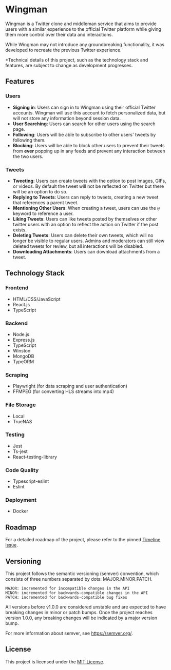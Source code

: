 # Wingman
Wingman is a Twitter clone and middleman service that aims to provide users with a similar experience to the official Twitter platform while giving them more control over their data and interactions.

While Wingman may not introduce any groundbreaking functionality, it was developed to recreate the previous Twitter experience.

*Technical details of this project, such as the technology stack and features, are subject to change as development progresses.

## Features
### Users
 - **Signing in**: Users can sign in to Wingman using their official Twitter accounts. Wingman will use this account to fetch personalized data, but will not store any information beyond session data.
 - **User Searching**: Users can search for other users using the search page.
 - **Following**: Users will be able to subscribe to other users' tweets by following them.
 - **Blocking**: Users will be able to block other users to prevent their tweets from **ever** popping up in any feeds and prevent any interaction between the two users.
 
### Tweets
 - **Tweeting**: Users can create tweets with the option to post images, GIFs, or videos. By default the tweet will not be reflected on Twitter but there will be an option to do so.
 - **Replying to Tweets**: Users can reply to tweets, creating a new tweet that references a parent tweet.
 - **Mentioning Other Users**: When creating a tweet, users can use the `@` keyword to reference a user.
 - **Liking Tweets**: Users can like tweets posted by themselves or other twitter users with an option to reflect the action on Twitter if the post exists.
 - **Deleting Tweets**: Users can delete their own tweets, which will no longer be visible to regular users. Admins and moderators can still view deleted tweets for review, but all interactions will be disabled.
 - **Downloading Attachments**: Users can download attachments from a tweet.

## Technology Stack
### Frontend
 - HTML/CSS/JavaScript
 - React.js
 - TypeScript
### Backend
 - Node.js
 - Express.js
 - TypeScript
 - Winston
 - MongoDB
 - TypeORM
### Scraping
 - Playwright (for data scraping and user authentication)
 - FFMPEG (for converting HLS streams into mp4)
### File Storage
 - Local
 - TrueNAS
### Testing
 - Jest
 - Ts-jest
 - React-testing-library
### Code Quality
 - Typescript-eslint
 - Eslint
### Deployment
 - Docker

## Roadmap
For a detailed roadmap of the project, please refer to the pinned [Timeline issue](https://github.com/FoRVaiS/Wingman/issues/1).

## Versioning
This project follows the semantic versioning (semver) convention, which consists of three numbers separated by dots: MAJOR.MINOR.PATCH.

```
MAJOR: incremented for incompatible changes in the API
MINOR: incremented for backwards-compatible changes in the API
PATCH: incremented for backwards-compatible bug fixes
```

All versions before v1.0.0 are considered unstable and are expected to have breaking changes in minor or patch bumps. Once the project reaches version 1.0.0, any breaking changes will be indicated by a major version bump.

For more information about semver, see https://semver.org/.

## License
This project is licensed under the [MIT License](./LICENSE).
